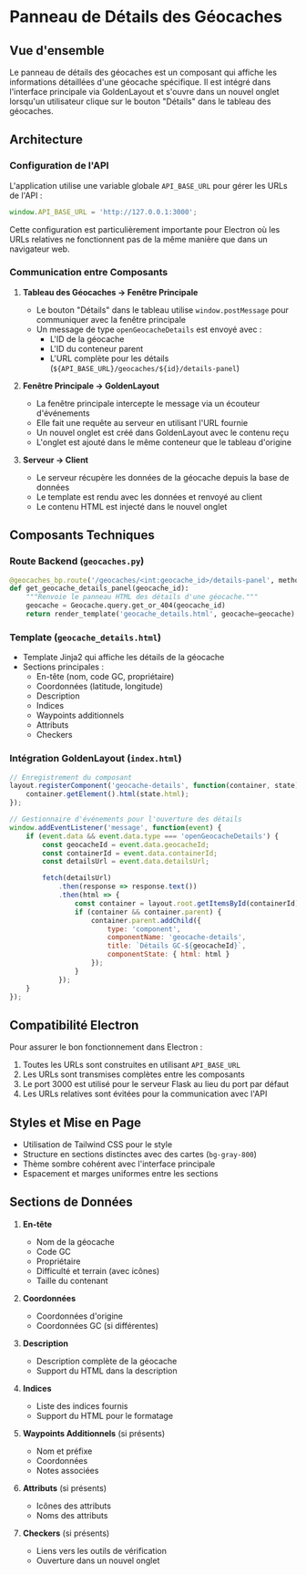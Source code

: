 # Panneau de Détails des Géocaches

## Vue d'ensemble

Le panneau de détails des géocaches est un composant qui affiche les informations détaillées d'une géocache spécifique. Il est intégré dans l'interface principale via GoldenLayout et s'ouvre dans un nouvel onglet lorsqu'un utilisateur clique sur le bouton "Détails" dans le tableau des géocaches.

## Architecture

### Configuration de l'API

L'application utilise une variable globale `API_BASE_URL` pour gérer les URLs de l'API :
```javascript
window.API_BASE_URL = 'http://127.0.0.1:3000';
```
Cette configuration est particulièrement importante pour Electron où les URLs relatives ne fonctionnent pas de la même manière que dans un navigateur web.

### Communication entre Composants

1. **Tableau des Géocaches → Fenêtre Principale**
   - Le bouton "Détails" dans le tableau utilise `window.postMessage` pour communiquer avec la fenêtre principale
   - Un message de type `openGeocacheDetails` est envoyé avec :
     - L'ID de la géocache
     - L'ID du conteneur parent
     - L'URL complète pour les détails (`${API_BASE_URL}/geocaches/${id}/details-panel`)

2. **Fenêtre Principale → GoldenLayout**
   - La fenêtre principale intercepte le message via un écouteur d'événements
   - Elle fait une requête au serveur en utilisant l'URL fournie
   - Un nouvel onglet est créé dans GoldenLayout avec le contenu reçu
   - L'onglet est ajouté dans le même conteneur que le tableau d'origine

3. **Serveur → Client**
   - Le serveur récupère les données de la géocache depuis la base de données
   - Le template est rendu avec les données et renvoyé au client
   - Le contenu HTML est injecté dans le nouvel onglet

## Composants Techniques

### Route Backend (`geocaches.py`)
```python
@geocaches_bp.route('/geocaches/<int:geocache_id>/details-panel', methods=['GET'])
def get_geocache_details_panel(geocache_id):
    """Renvoie le panneau HTML des détails d'une géocache."""
    geocache = Geocache.query.get_or_404(geocache_id)
    return render_template('geocache_details.html', geocache=geocache)
```

### Template (`geocache_details.html`)
- Template Jinja2 qui affiche les détails de la géocache
- Sections principales :
  - En-tête (nom, code GC, propriétaire)
  - Coordonnées (latitude, longitude)
  - Description
  - Indices
  - Waypoints additionnels
  - Attributs
  - Checkers

### Intégration GoldenLayout (`index.html`)
```javascript
// Enregistrement du composant
layout.registerComponent('geocache-details', function(container, state) {
    container.getElement().html(state.html);
});

// Gestionnaire d'événements pour l'ouverture des détails
window.addEventListener('message', function(event) {
    if (event.data && event.data.type === 'openGeocacheDetails') {
        const geocacheId = event.data.geocacheId;
        const containerId = event.data.containerId;
        const detailsUrl = event.data.detailsUrl;

        fetch(detailsUrl)
            .then(response => response.text())
            .then(html => {
                const container = layout.root.getItemsById(containerId)[0];
                if (container && container.parent) {
                    container.parent.addChild({
                        type: 'component',
                        componentName: 'geocache-details',
                        title: `Détails GC-${geocacheId}`,
                        componentState: { html: html }
                    });
                }
            });
    }
});
```

## Compatibilité Electron

Pour assurer le bon fonctionnement dans Electron :
1. Toutes les URLs sont construites en utilisant `API_BASE_URL`
2. Les URLs sont transmises complètes entre les composants
3. Le port 3000 est utilisé pour le serveur Flask au lieu du port par défaut
4. Les URLs relatives sont évitées pour la communication avec l'API

## Styles et Mise en Page

- Utilisation de Tailwind CSS pour le style
- Structure en sections distinctes avec des cartes (`bg-gray-800`)
- Thème sombre cohérent avec l'interface principale
- Espacement et marges uniformes entre les sections

## Sections de Données

1. **En-tête**
   - Nom de la géocache
   - Code GC
   - Propriétaire
   - Difficulté et terrain (avec icônes)
   - Taille du contenant

2. **Coordonnées**
   - Coordonnées d'origine
   - Coordonnées GC (si différentes)

3. **Description**
   - Description complète de la géocache
   - Support du HTML dans la description

4. **Indices**
   - Liste des indices fournis
   - Support du HTML pour le formatage

5. **Waypoints Additionnels** (si présents)
   - Nom et préfixe
   - Coordonnées
   - Notes associées

6. **Attributs** (si présents)
   - Icônes des attributs
   - Noms des attributs

7. **Checkers** (si présents)
   - Liens vers les outils de vérification
   - Ouverture dans un nouvel onglet
